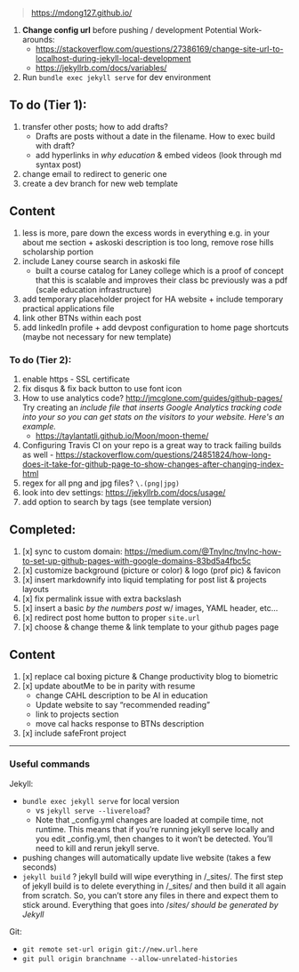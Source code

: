 > https://mdong127.github.io/

1. **Change config url** before pushing / development
	Potential Work-arounds: 
	- https://stackoverflow.com/questions/27386169/change-site-url-to-localhost-during-jekyll-local-development
	- https://jekyllrb.com/docs/variables/
1. Run `bundle exec jekyll serve` for dev environment

## To do (Tier 1): 
1. transfer other posts; how to add drafts? 
	- Drafts are posts without a date in the filename.  How to exec build with draft? 
	- add hyperlinks in *why education* & embed videos (look through md syntax post)
1. change email to redirect to generic one
1. create a dev branch for new web template

## Content
1. less is more, pare down the excess words in everything e.g. in your about me section + askoski description is too long, remove rose hills scholarship portion
1. include Laney course search in askoski file 
	- built a course catalog for Laney college which is a proof of concept that this is scalable and improves their class bc previously was a pdf (scale education infrastructure)
1. add temporary placeholder project for HA website + include temporary practical applications file
1. link other BTNs within each post
1. add linkedIn profile + add devpost configuration to home page shortcuts (maybe not necessary for new template)

### To do (Tier 2): 
1. enable https - SSL certificate
1. fix disqus & fix back button to use font icon
1. How to use analytics code? http://jmcglone.com/guides/github-pages/ Try creating an _include file that inserts Google Analytics tracking code into your <head> so you can get stats on the visitors to your website. Here's an example._
	- https://taylantatli.github.io/Moon/moon-theme/
1. Configuring Travis CI on your repo is a great way to track failing builds as well - https://stackoverflow.com/questions/24851824/how-long-does-it-take-for-github-page-to-show-changes-after-changing-index-html
1. regex for all png and jpg files?  `\.(png|jpg)`
1. look into dev settings: https://jekyllrb.com/docs/usage/ 
1. add option to search by tags (see template version)

## Completed: 
1. [x] sync to custom domain: https://medium.com/@Tnylnc/tnylnc-how-to-set-up-github-pages-with-google-domains-83bd5a4fbc5c
1. [x] customize background (picture or color) & logo (prof pic) & favicon
1. [x] insert markdownify into liquid templating for post list & projects layouts
1. [x] fix permalink issue with extra backslash 
1. [x] insert a basic _by the numbers post_ w/ images, YAML header, etc... 
1. [x] redirect post home button to proper `site.url`
1. [x] choose & change theme & link template to your github pages page 

## Content
1. [x] replace cal boxing picture & Change productivity blog to biometric  
1. [x] update aboutMe to be in parity with resume
	- change CAHL description to be AI in education
	- Update website to say “recommended reading”
	- link to projects section
	- move cal hacks response to BTNs description 
1. [x] include safeFront project


--- 

### Useful commands 

Jekyll:
- `bundle exec jekyll serve` for local version 
	- vs `jekyll serve --livereload`? 
	- Note that _config.yml changes are loaded at compile time, not runtime. This means that if you’re running jekyll serve locally and you edit _config.yml, then changes to it won’t be detected. You’ll need to kill and rerun jekyll serve.
- pushing changes will automatically update live website (takes a few seconds)
- `jekyll build` ? 
	jekyll build will wipe everything in /_sites/. The first step of jekyll build is to delete everything in /_sites/ and then build it all again from scratch. So, you can’t store any files in there and expect them to stick around. Everything that goes into /_sites/ should be generated by Jekyll_

Git:

- `git remote set-url origin git://new.url.here`
- `git pull origin branchname --allow-unrelated-histories`


